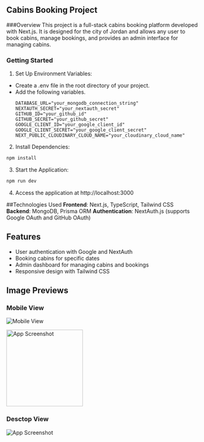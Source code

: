 ## Cabins Booking Project

###Overview
This project is a full-stack cabins booking platform developed with Next.js. It is designed for the city of Jordan and allows any user to book cabins, manage bookings, and provides an admin interface for managing cabins.

### Getting Started

1. Set Up Environment Variables:

- Create a .env file in the root directory of your project.
- Add the following variables.
  ```
  DATABASE_URL="your_mongodb_connection_string"
  NEXTAUTH_SECRET="your_nextauth_secret"
  GITHUB_ID="your_github_id"
  GITHUB_SECRET="your_github_secret"
  GOOGLE_CLIENT_ID="your_google_client_id"
  GOOGLE_CLIENT_SECRET="your_google_client_secret"
  NEXT_PUBLIC_CLOUDINARY_CLOUD_NAME="your_cloudinary_cloud_name"
  ```

2. Install Dependencies:

```bash
npm install
```

3. Start the Application:

```bash
npm run dev
```

4. Access the application at http://localhost:3000

##Technologies Used
**Frontend**: Next.js, TypeScript, Tailwind CSS
**Backend**: MongoDB, Prisma ORM
**Authentication**: NextAuth.js (supports Google OAuth and GitHub OAuth)

## Features

- User authentication with Google and NextAuth
- Booking cabins for specific dates
- Admin dashboard for managing cabins and bookings
- Responsive design with Tailwind CSS

## Image Previews

### Mobile View

![Mobile View](https://example.com/path/to/your-mobile-image.png)

<img src="https://private-user-images.githubusercontent.com/115384907/327417757-83f4fd63-63ac-4578-94ef-a1bbd174840a.png?jwt=eyJhbGciOiJIUzI1NiIsInR5cCI6IkpXVCJ9.eyJpc3MiOiJnaXRodWIuY29tIiwiYXVkIjoicmF3LmdpdGh1YnVzZXJjb250ZW50LmNvbSIsImtleSI6ImtleTUiLCJleHAiOjE3MTQ2NTA5MzksIm5iZiI6MTcxNDY1MDYzOSwicGF0aCI6Ii8xMTUzODQ5MDcvMzI3NDE3NzU3LTgzZjRmZDYzLTYzYWMtNDU3OC05NGVmLWExYmJkMTc0ODQwYS5wbmc_WC1BbXotQWxnb3JpdGhtPUFXUzQtSE1BQy1TSEEyNTYmWC1BbXotQ3JlZGVudGlhbD1BS0lBVkNPRFlMU0E1M1BRSzRaQSUyRjIwMjQwNTAyJTJGdXMtZWFzdC0xJTJGczMlMkZhd3M0X3JlcXVlc3QmWC1BbXotRGF0ZT0yMDI0MDUwMlQxMTUwMzlaJlgtQW16LUV4cGlyZXM9MzAwJlgtQW16LVNpZ25hdHVyZT1iNzc5N2ZjOTEyNmM3NThlOGVkNDY4NGUzMTM4MDExNTZlMDYyMzI3MjgwMjAwNDJiMmIzMTE2ZGM2OWYyMDI3JlgtQW16LVNpZ25lZEhlYWRlcnM9aG9zdCZhY3Rvcl9pZD0wJmtleV9pZD0wJnJlcG9faWQ9MCJ9.Y1ZPRRVsU8YFPuJGl9zc6RO0jF9DxHJ2d6epVH4C3mw"  width="200" alt="App Screenshot"/>

### Desctop View

<img src="https://private-user-images.githubusercontent.com/115384907/327417763-e58cb763-2eb0-42cc-84c8-147c8a2c135d.png?jwt=eyJhbGciOiJIUzI1NiIsInR5cCI6IkpXVCJ9.eyJpc3MiOiJnaXRodWIuY29tIiwiYXVkIjoicmF3LmdpdGh1YnVzZXJjb250ZW50LmNvbSIsImtleSI6ImtleTUiLCJleHAiOjE3MTQ2NTA5MzksIm5iZiI6MTcxNDY1MDYzOSwicGF0aCI6Ii8xMTUzODQ5MDcvMzI3NDE3NzYzLWU1OGNiNzYzLTJlYjAtNDJjYy04NGM4LTE0N2M4YTJjMTM1ZC5wbmc_WC1BbXotQWxnb3JpdGhtPUFXUzQtSE1BQy1TSEEyNTYmWC1BbXotQ3JlZGVudGlhbD1BS0lBVkNPRFlMU0E1M1BRSzRaQSUyRjIwMjQwNTAyJTJGdXMtZWFzdC0xJTJGczMlMkZhd3M0X3JlcXVlc3QmWC1BbXotRGF0ZT0yMDI0MDUwMlQxMTUwMzlaJlgtQW16LUV4cGlyZXM9MzAwJlgtQW16LVNpZ25hdHVyZT03NWQwYzRhOGY2MzhiM2FiMWM1YTI0YTgzZjk4NTBmMDliMmQ5ZTA5NWNjNGYyOWFkNTc2NGVhYWYzZmNlZjQ3JlgtQW16LVNpZ25lZEhlYWRlcnM9aG9zdCZhY3Rvcl9pZD0wJmtleV9pZD0wJnJlcG9faWQ9MCJ9.s9cWreY0Kar_9dDzzKbQl3tvFXcKjyRxNpuRntxwVaM"  alt="App Screenshot"/>
